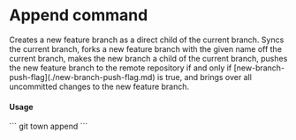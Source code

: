 <h1 textrun="command-heading">Append command</h1>

<a textrun="command-summary">
Creates a new feature branch as a direct child of the current branch.
</a>

<a textrun="command-description">
Syncs the current branch,
forks a new feature branch with the given name off the current branch,
makes the new branch a child of the current branch,
pushes the new feature branch to the remote repository
if and only if [new-branch-push-flag](./new-branch-push-flag.md) is true,
and brings over all uncommitted changes to the new feature branch.
</a>

#### Usage

<a textrun="command-usage">
```
git town append <branch>
```
</a>
